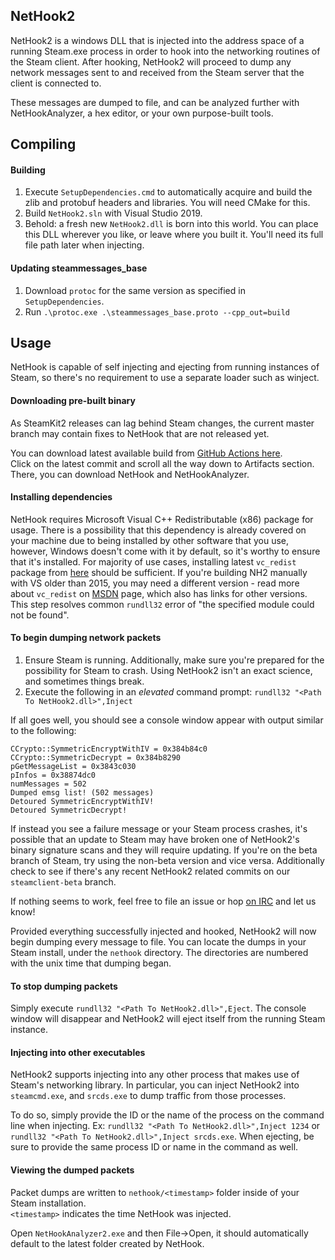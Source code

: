 ## NetHook2

NetHook2 is a windows DLL that is injected into the address space of a running Steam.exe process in order to hook into the networking routines of the Steam client. After hooking, NetHook2 will proceed to dump any network messages sent to and received from the Steam server that the client is connected to.

These messages are dumped to file, and can be analyzed further with NetHookAnalyzer, a hex editor, or your own purpose-built tools.

## Compiling

#### Building

1. Execute `SetupDependencies.cmd` to automatically acquire and build the zlib and protobuf headers and libraries. You will need CMake for this.
2. Build `NetHook2.sln` with Visual Studio 2019.
3. Behold: a fresh new `NetHook2.dll` is born into this world. You can place this DLL wherever you like, or leave where you built it. You'll need its full file path later when injecting.

#### Updating steammessages_base

1. Download `protoc` for the same version as specified in `SetupDependencies`.
2. Run `.\protoc.exe .\steammessages_base.proto --cpp_out=build`

## Usage

NetHook is capable of self injecting and ejecting from running instances of Steam, so there's no requirement to use a separate loader such as winject.

#### Downloading pre-built binary

As SteamKit2 releases can lag behind Steam changes, the current master branch may contain fixes to NetHook that are not released yet.

You can download latest available build from [GitHub Actions here](https://github.com/SteamRE/SteamKit/actions).  
Click on the latest commit and scroll all the way down to Artifacts section.
There, you can download NetHook and NetHookAnalyzer.

#### Installing dependencies

NetHook requires Microsoft Visual C++ Redistributable (x86) package for usage. There is a possibility that this dependency is already covered on your machine due to being installed by other software that you use, however, Windows doesn't come with it by default, so it's worthy to ensure that it's installed. For majority of use cases, installing latest `vc_redist` package from [here](https://aka.ms/vs/17/release/vc_redist.x86.exe) should be sufficient. If you're building NH2 manually with VS older than 2015, you may need a different version - read more about `vc_redist` on [MSDN](https://docs.microsoft.com/cpp/windows/latest-supported-vc-redist) page, which also has links for other versions. This step resolves common `rundll32` error of "the specified module could not be found".

#### To begin dumping network packets

1. Ensure Steam is running. Additionally, make sure you're prepared for the possibility for Steam to crash. Using NetHook2 isn't an exact science, and sometimes things break.
2. Execute the following in an _elevated_ command prompt: `rundll32 "<Path To NetHook2.dll>",Inject`

If all goes well, you should see a console window appear with output similar to the following:

```
CCrypto::SymmetricEncryptWithIV = 0x384b84c0
CCrypto::SymmetricDecrypt = 0x384b8290
pGetMessageList = 0x3843c030
pInfos = 0x38874dc0
numMessages = 502
Dumped emsg list! (502 messages)
Detoured SymmetricEncryptWithIV!
Detoured SymmetricDecrypt!
```

If instead you see a failure message or your Steam process crashes, it's possible that an update to Steam may have broken one of NetHook2's binary signature scans and they will require updating. If you're on the beta branch of Steam, try using the non-beta version and vice versa. Additionally check to see if there's any recent NetHook2 related commits on our `steamclient-beta` branch.

If nothing seems to work, feel free to file an issue or hop [on IRC](https://github.com/SteamRE/SteamKit/wiki#contact) and let us know!

Provided everything successfully injected and hooked, NetHook2 will now begin dumping every message to file. You can locate the dumps in your Steam install, under the `nethook` directory. The directories are numbered with the unix time that dumping began.

#### To stop dumping packets

Simply execute `rundll32 "<Path To NetHook2.dll>",Eject`. The console window will disappear and NetHook2 will eject itself from the running Steam instance.

#### Injecting into other executables

NetHook2 supports injecting into any other process that makes use of Steam's networking library. In particular, you can inject NetHook2 into `steamcmd.exe`, and `srcds.exe` to dump traffic from those processes.

To do so, simply provide the ID or the name of the process on the command line when injecting. Ex: `rundll32 "<Path To NetHook2.dll>",Inject 1234` or `rundll32 "<Path To NetHook2.dll>",Inject srcds.exe`. When ejecting, be sure to provide the same process ID or name in the command as well.

#### Viewing the dumped packets

Packet dumps are written to `nethook/<timestamp>` folder inside of your Steam installation.  
`<timestamp>` indicates the time NetHook was injected.

Open `NetHookAnalyzer2.exe` and then File->Open, it should automatically default to the latest folder created by NetHook.
